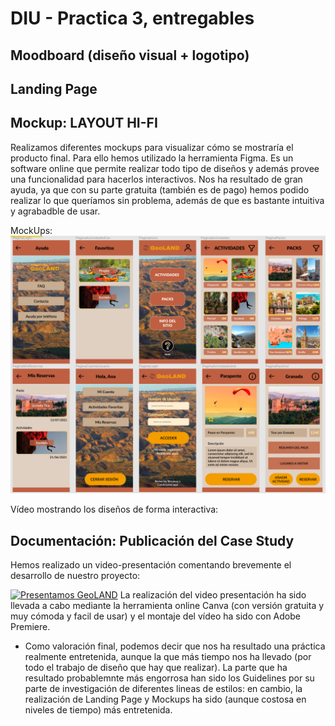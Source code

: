 # DIU - Practica 3, entregables

## Moodboard (diseño visual + logotipo)   


## Landing Page


## Mockup: LAYOUT HI-FI

Realizamos diferentes mockups para visualizar cómo se mostraría el producto final. Para ello hemos utilizado la herramienta Figma. Es un software online que permite 
realizar todo tipo de diseños y además provee una funcionalidad para hacerlos interactivos. Nos ha resultado de gran ayuda, ya que con su parte gratuita (también es de pago) hemos podido realizar lo que queríamos sin problema, además de que es bastante intuitiva y agrabadble de usar.

MockUps:
![Mockups](mockups.png)

Vídeo mostrando los diseños de forma interactiva:


## Documentación: Publicación del Case Study

Hemos realizado un video-presentación comentando brevemente el desarrollo de nuestro proyecto:

[![Presentamos GeoLAND](https://img.youtube.com/vi/h6zmi457jQ0/0.jpg)](https://youtu.be/h6zmi457jQ0)
La realización del video presentación ha sido llevada a cabo mediante la herramienta online Canva (con versión gratuita y muy cómoda y facil de usar) y el montaje del vídeo ha sido con Adobe Premiere.

 - Como valoración final, podemos decir que nos ha resultado una práctica realmente entretenida, aunque la que más tiempo nos ha llevado (por todo el trabajo de diseño que hay que realizar). La parte que ha resultado probablemnte más engorrosa han sido los Guidelines por su parte de investigación de diferentes lineas de estilos: en cambio, la realización de Landing Page y Mockups ha sido (aunque costosa en niveles de tiempo) más entretenida.
 
